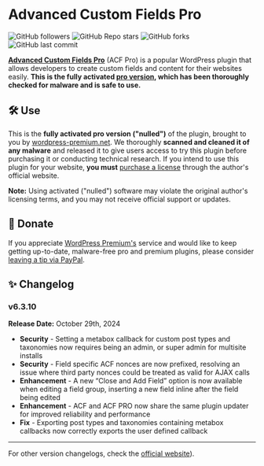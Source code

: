 # Advanced Custom Fields Pro

![GitHub followers](https://img.shields.io/github/followers/wordpress-premium?style=flat&color=lightblue) ![GitHub Repo stars](https://img.shields.io/github/stars/wordpress-premium/advanced-custom-fields-pro?style=flat&color=orange) ![GitHub forks](https://img.shields.io/github/forks/wordpress-premium/advanced-custom-fields-pro?style=flat) ![GitHub last commit](https://img.shields.io/github/last-commit/wordpress-premium/advanced-custom-fields-pro)

**[Advanced Custom Fields Pro](https://www.advancedcustomfields.com/pro/)** (ACF Pro) is a popular WordPress plugin that allows developers to create custom fields and content for their websites easily. **This is the fully activated [pro version](https://www.advancedcustomfields.com/pro/), which has been thoroughly checked for malware and is safe to use.** 

## 🛠️ Use

This is the **fully activated pro version ("nulled")** of the plugin, brought to you by [wordpress-premium.net](https://www.wordpress-premium.net). We thoroughly **scanned and cleaned it of any malware** and released it to give users access to try this plugin before purchasing it or conducting technical research. If you intend to use this plugin for your website, **you must** [purchase a license](https://rankmath.com/offer/) through the author's official website.

**Note:** Using activated ("nulled") software may violate the original author's licensing terms, and you may not receive official support or updates. 

##  🤑 Donate

If you appreciate [WordPress Premium's](https://www.wordpress-premium.net/) service and would like to keep getting up-to-date, malware-free pro and premium plugins, please consider [leaving a tip via PayPal](https://www.paypal.com/paypalme/thaikolja).

## ✨ Changelog

### v6.3.10

**Release Date:** October 29th, 2024

- **Security** - Setting a metabox callback for custom post types and taxonomies now requires being an admin, or super admin for multisite installs
- **Security** - Field specific ACF nonces are now prefixed, resolving an issue where third party nonces could be treated as valid for AJAX calls
- **Enhancement** - A new “Close and Add Field” option is now available when editing a field group, inserting a new field inline after the field being edited
- **Enhancement** - ACF and ACF PRO now share the same plugin updater for improved reliability and performance
- **Fix** - Exporting post types and taxonomies containing metabox callbacks now correctly exports the user defined callback

---

For other version changelogs, check the [official website](https://www.advancedcustomfields.com/changelog/)).

